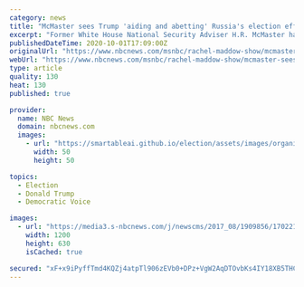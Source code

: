 ```yaml
---
category: news
title: "McMaster sees Trump 'aiding and abetting' Russia's election efforts"
excerpt: "Former White House National Security Adviser H.R. McMaster has been careful not to criticize Donald Trump. That's just now starting to change."
publishedDateTime: 2020-10-01T17:09:00Z
originalUrl: "https://www.nbcnews.com/msnbc/rachel-maddow-show/mcmaster-sees-trump-aiding-abetting-russia-s-election-efforts-ncna1241719"
webUrl: "https://www.nbcnews.com/msnbc/rachel-maddow-show/mcmaster-sees-trump-aiding-abetting-russia-s-election-efforts-ncna1241719"
type: article
quality: 130
heat: 130
published: true

provider:
  name: NBC News
  domain: nbcnews.com
  images:
    - url: "https://smartableai.github.io/election/assets/images/organizations/nbcnews.com-50x50.jpg"
      width: 50
      height: 50

topics:
  - Election
  - Donald Trump
  - Democratic Voice

images:
  - url: "https://media3.s-nbcnews.com/j/newscms/2017_08/1909856/170221-hr-mcmaster-ok-1740_8a4068104f198e67d87aee45b8e4ac69.nbcnews-fp-1200-630.jpg"
    width: 1200
    height: 630
    isCached: true

secured: "xF+x9iPyffTmd4KQZj4atpTl906zEVb0+DPz+VgW2AqDTOvbKs4IY18XB5THCZT5g1w8Sv2GL9/LhoyrskqxyfCoFe2lxIhascwSnltx/wRJcViokMQAWNcH8QEGb/NmMh1eu3noc9pkp2SdZ5WHD9Hz7M/EWIlmznBDXDwL7KoJFRDOt2n3kRG0rybfwneSJEPToSKGVi2mZZLAFAl8CSeoQ90O/ZdOdXq8KcTWjC8jBToWGl6XnZpkPxxwujnJNZJUAg1mMmCNxzd1gvtMZiWEYCwC9WfzYcu9nP9xEQOUFlBN4+dmL8TwLiCi9W4yu7QFcgAoQOAQ9MBZeBaKeNtwJ9K20zIGU7swuvnJuLs=;QLPGjzxteeJQDmD2xW9wNA=="
---
```


